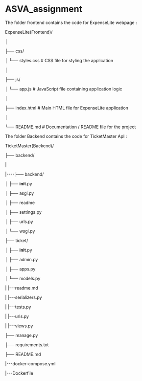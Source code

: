 # ASVA_assignment

The folder frontend contains the code for ExpenseLite webpage :

ExpenseLite(Frontend)/

│

├── css/

│   └── styles.css        # CSS file for styling the application

│

├── js/

│   └── app.js            # JavaScript file containing application logic

│

├── index.html            # Main HTML file for ExpenseLite application

│

└── README.md             # Documentation / README file for the project


The folder Backend contains the code for TicketMaster ApI :

TicketMaster(Backend)/

   ├── backend/
  
   |
  
   |----├── backend/
  
   │      ├── __init__.py
  
   │      ├── asgi.py
  
   │      ├── readme
  
   │      ├── settings.py
   
   │      ├── urls.py
  
   │      └── wsgi.py
  
   ├── ticket/
  
   │   ├── __init__.py
  
   │   ├── admin.py
  
   │   ├── apps.py
  
   │   └── models.py
  
   |   |---readme.md
  
   |   |---serializers.py
  
   |   |---tests.py
   
   |   |---urls.py
  
   |   |---views.py
  
   ├── manage.py
  
├── requirements.txt

├── README.md

|---docker-compose.yml

|---Dockerfile


